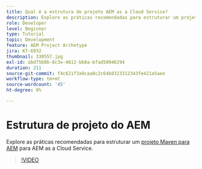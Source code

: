 ```yaml
---
title: Qual é a estrutura do projeto AEM as a Cloud Service?
description: Explore as práticas recomendadas para estruturar um projeto Maven para o AEM as a Cloud Service.
role: Developer
level: Beginner
type: Tutorial
topic: Development
feature: AEM Project Archetype
jira: KT-6932
thumbnail: 330557.jpg
exl-id: abd75b0b-8c3e-4612-bb8a-bfad50946294
duration: 211
source-git-commit: f4c621f3a9caa8c2c64b8323312343fe421a5aee
workflow-type: tm+mt
source-wordcount: '45'
ht-degree: 0%

---
```


# Estrutura de projeto do AEM

Explore as práticas recomendadas para estruturar um [projeto Maven para AEM](https://experienceleague.adobe.com/docs/experience-manager-cloud-service/implementing/developing/aem-project-content-package-structure.html#developing) para AEM as a Cloud Service.

>[!VIDEO](https://video.tv.adobe.com/v/330557?quality=12&learn=on)
